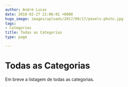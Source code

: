 ```yaml
---
author: André Lucas
date: 2018-02-27 21:06:01 +0000
hugo_image: images/uploads/2017/09/17/pexels-photo.jpg
tags:
- Categorias
title: Todas as Categorias
type: page

---
```

# Todas as Categorias

Em breve a listagem de todas as categorias.